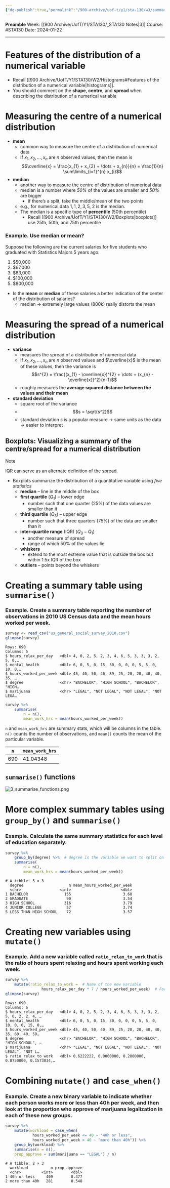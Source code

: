 ```yaml
---
{"dg-publish":true,"permalink":"/900-archive/uof-t/y1/sta-130/w3/summary-statistics/","created":"2024-01-23T16:02:38.754-08:00","updated":"2024-01-31T23:53:19.000-08:00"}
---
```


**Preamble**
Week: [[900 Archive/UofT/Y1/STA130/_STA130 Notes\|3]]
Course: #STA130
Date: 2024-01-22

---
# Features of the distribution of a numerical variable

- Recall [[900 Archive/UofT/Y1/STA130/W2/Histograms#Features of the distribution of a numerical variable\|histograms]].
- You should comment on the **shape**, **centre**, and **spread** when describing the distribution of a numerical variable

# Measuring the **centre** of a numerical distribution

- **mean**
	- common way to measure the centre of a distribution of numerical data
	- If $x_{1}, x_{2}, \dots, x_{n}$ are $n$ observed values, then the mean is
	  $$\overline{x} = \frac{x_{1} + x_{2} + \dots + x_{n}}{n}
	  = \frac{1}{n} \sum\limits_{i=1}^{n} x_{i}$$
- **median**
	- another way to measure the centre of distribution of numerical data
	- median is a number where *50%* of the values are smaller and *50%* are bigger
		- if there’s a split, take the middle/mean of the two points
	- e.g., for numerical data $1,1,2,3,5$, 2 is the median.
	- The median is a specific type of **percentile** (50th percentile)
		- Recall [[900 Archive/UofT/Y1/STA130/W2/Boxplots\|boxplots]] use 25th, 50th, and 75th percentile

### Example. Use median or mean?

Suppose the following are the current salaries for five students who graduated with Statistics Majors 5 years ago:
1. $50,000
2. $67,000
3. $83,000
4. $100,000
5. $800,000

- Is the **mean** or **median** of these salaries a better indication of the center of the distribution of salaries?
	- median → extremely large values (800k) really distorts the mean

# Measuring the **spread** of a numerical distribution

- **variance**
	- measures the spread of a distribution of numerical data
	- If $x_{1}, x_{2}, \dots, x_{n}$ are $n$ observed values and $\overline{x}$ is the mean of these values, then the variance is
	  $$s^{2} = \frac{(x_{1} - \overline{x})^{2} + \dots + (x_{n} - \overline{x})^2}{n-1}$$
	- roughly measures the **average squared distance between the values and their mean**
- **standard deviation**
	- square root of the variance
	- $$s = \sqrt{s^2}$$
	- standard deviation $s$ is a popular measure → same units as the data → easier to interpret

## Boxplots: Visualizing a summary of the centre/spread for a numerical distribution

> [!note]
> IQR can serve as an alternate definition of the spread.

- Boxplots summarize the distribution of a quantitative variable using *five statistics*
	- **median** – line in the middle of the box
	- **first quartile** ($Q_{1}$) – lower edge
		- number such that one quarter (25%) of the data values are smaller than it
	- **third quartile** ($Q_{3}$) – upper edge
		- number such that three quarters (75%) of the data are smaller than it
	- **inter-quartile range** (IQR) ($Q_{3} - Q_{1}$)
		- another measure of spread
		- range of which 50% of the values lie
	- **whiskers**
		- extend to the most extreme value that is outside the box but within 1.5x IQR of the box
	- **outliers** – points beyond the whiskers

# Creating a summary table using `summarise()`

### Example. Create a summary table reporting the number of observations in 2010 US Census data and the mean hours worked per week.

```r
survey <- read_csv("us_general_social_survey_2010.csv")
glimpse(survey)
```

```
Rows: 690
Columns: 5
$ hours_relax_per_day   <dbl> 4, 0, 2, 5, 2, 3, 4, 6, 5, 3, 3, 3, 2, 5, 0,…
$ mental_health         <dbl> 6, 0, 5, 0, 15, 30, 0, 0, 0, 5, 5, 0, 10, 0,…
$ hours_worked_per_week <dbl> 45, 40, 50, 40, 89, 25, 20, 20, 40, 40, 35, …
$ degree                <chr> "BACHELOR", "HIGH SCHOOL", "BACHELOR", "HIGH…
$ marijuana             <chr> "LEGAL", "NOT LEGAL", "NOT LEGAL", "NOT LEGA…
```

```r
survey %>%
	summarise(
		n = n(),
		mean_work_hrs = mean(hours_worked_per_week))
```
`n` and `mean_work_hrs` are summary stats, which will be columns in the table. `n()` counts the number of observations, and `mean()` counts the mean of the particular variable.

| `n`  | `mean_work_hrs`  |
|---|---|
|690|41.04348|

## `summarise()` functions

![3_summarise_functions.png](/img/user/900%20Archive/UofT/Y1/Files/STA130/3_summarise_functions.png)

# More complex summary tables using `group_by()` and `summarise()`

### Example. Calculate the same summary statistics for each level of education separately.

```r
survey %>%
	group_by(degree) %>%  # degree is the variable we want to split on
	summarise(
		n = n(),
		mean_work_hrs = mean(hours_worked_per_week))
```

```
# A tibble: 5 × 3
  degree                    n mean_hours_worked_per_week
  <chr>                 <int>                      <dbl>
1 BACHELOR                155                       3.68
2 GRADUATE                 90                       3.54
3 HIGH SCHOOL             316                       3.79
4 JUNIOR COLLEGE           57                       3.74
5 LESS THAN HIGH SCHOOL    72                       3.57
```

# Creating new variables using `mutate()`

### Example. Add a new variable called `ratio_relax_to_work` that is the ratio of hours spent relaxing and hours spent working each week.

```r
survey %>%
	mutate(ratio_relax_to_work =  # Name of the new variable
				hours_relax_per_day * 7 / hours_worked_per_week)  # Formula based on existing variables
glimpse(survey)
```

```
Rows: 690
Columns: 6
$ hours_relax_per_day   <dbl> 4, 0, 2, 5, 2, 3, 4, 6, 5, 3, 3, 3, 2, 5, 0, 2, 2, 4, …
$ mental_health         <dbl> 6, 0, 5, 0, 15, 30, 0, 0, 0, 5, 5, 0, 10, 0, 0, 15, 0,…
$ hours_worked_per_week <dbl> 45, 40, 50, 40, 89, 25, 20, 20, 40, 40, 35, 60, 40, 50…
$ degree                <chr> "BACHELOR", "HIGH SCHOOL", "BACHELOR", "HIGH SCHOOL", …
$ marijuana             <chr> "LEGAL", "NOT LEGAL", "NOT LEGAL", "NOT LEGAL", "NOT L…
$ ratio_relax_to_work   <dbl> 0.6222222, 0.0000000, 0.2800000, 0.8750000, 0.1573034,…
```

# Combining `mutate()` and `case_when()`

### Example. Create a new binary variable to indicate whether each person works more or less than 40h per week, and then look at the proportion who approve of marijuana legalization in each of these new groups.

```r
survey %>%
	mutate(workload = case_when(
			hours_worked_per_week <= 40 ~ "40h or less",
			hours_worked_per_week > 40 ~ "more than 40h")) %>%
	group_by(workload) %>%
	summarise(n = n(),
	prop_approve = sum(marijuana == "LEGAL") / n)
```

```
# A tibble: 2 × 3
  workload          n prop_approve
  <chr>         <int>        <dbl>
1 40h or less     409        0.477
2 more than 40h   281        0.548
```